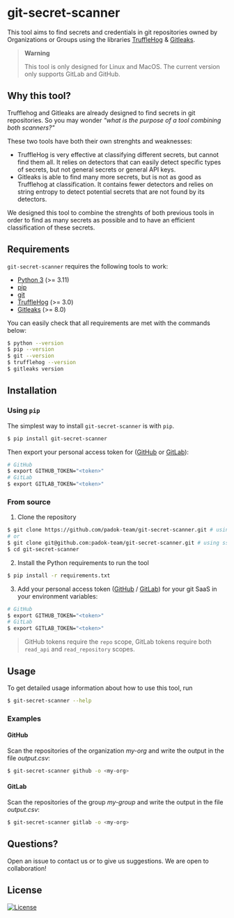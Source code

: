 # git-secret-scanner

This tool aims to find secrets and credentials in git repositories owned by Organizations or Groups using the libraries [TruffleHog](https://trufflesecurity.com/) &amp; [Gitleaks](https://gitleaks.io/).

> **Warning**
> 
> This tool is only designed for Linux and MacOS.
> The current version only supports GitLab and GitHub.

## Why this tool?

Trufflehog and Gitleaks are already designed to find secrets in git repositories. So you may wonder *"what is the purpose of a tool combining both scanners?"* 

These two tools have both their own strenghts and weaknesses:
- TruffleHog is very effective at classifying different secrets, but cannot find them all. It relies on detectors that can easily detect specific types of secrets, but not general secrets or general API keys.
- Gitleaks is able to find many more secrets, but is not as good as Trufflehog at classification. It contains fewer detectors and relies on string entropy to detect potential secrets that are not found by its detectors.

We designed this tool to combine the strenghts of both previous tools in order to find as many secrets as possible and to have an efficient classification of these secrets.

## Requirements

`git-secret-scanner` requires the following tools to work:
- [Python 3](https://www.python.org/downloads/) (>= 3.11)
- [pip](https://pip.pypa.io/en/stable/installation/)
- [git](https://git-scm.com/book/fr/v2/D%C3%A9marrage-rapide-Installation-de-Git)
- [TruffleHog](https://github.com/trufflesecurity/trufflehog) (>= 3.0)
- [Gitleaks](https://github.com/gitleaks/gitleaks) (>= 8.0)

You can easily check that all requirements are met with the commands below:

```bash
$ python --version
$ pip --version
$ git --version
$ trufflehog --version
$ gitleaks version
```

## Installation

### Using `pip`

The simplest way to install `git-secret-scanner` is with `pip`.

```bash
$ pip install git-secret-scanner
```

Then export your personal access token for ([GitHub](https://docs.github.com/en/enterprise-server@3.4/authentication/keeping-your-account-and-data-secure/creating-a-personal-access-token) or [GitLab](https://docs.gitlab.com/ee/user/profile/personal_access_tokens.html)):

```bash
# GitHub
$ export GITHUB_TOKEN="<token>"
# GitLab
$ export GITLAB_TOKEN="<token>"
```

### From source

1. Clone the repository

```bash
$ git clone https://github.com/padok-team/git-secret-scanner.git # using https
# or
$ git clone git@github.com:padok-team/git-secret-scanner.git # using ssh
$ cd git-secret-scanner
```

2. Install the Python requirements to run the tool

```bash
$ pip install -r requirements.txt
```

3. Add your personal access token ([GitHub](https://docs.github.com/en/enterprise-server@3.4/authentication/keeping-your-account-and-data-secure/creating-a-personal-access-token) / [GitLab](https://docs.gitlab.com/ee/user/profile/personal_access_tokens.html)) for your git SaaS in your environment variables:

```bash
# GitHub
$ export GITHUB_TOKEN="<token>"
# GitLab
$ export GITLAB_TOKEN="<token>"
```

> GitHub tokens require the `repo` scope, GitLab tokens require both `read_api` and `read_repository` scopes.

## Usage

To get detailed usage information about how to use this tool, run 

```bash
$ git-secret-scanner --help
```

### Examples

#### GitHub

Scan the repositories of the organization *my-org* and write the output in the file *output.csv*: 

```bash
$ git-secret-scanner github -o <my-org>
```

#### GitLab

Scan the repositories of the group *my-group* and write the output in the file *output.csv*: 

```bash
$ git-secret-scanner gitlab -o <my-org>
```

## Questions?

Open an issue to contact us or to give us suggestions. We are open to collaboration!

## License

[![License](https://img.shields.io/badge/License-Apache_2.0-blue.svg)](https://opensource.org/licenses/Apache-2.0)
